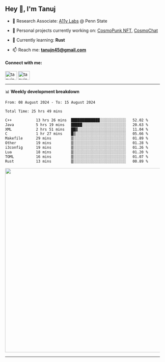 <h2>Hey 👋, I'm Tanuj</h2>

- 🔬 Research Associate: [A11y Labs](https://a11y.ist.psu.edu/) @ Penn State 

- 🔭 Personal projects currently working on: [CosmoPunk NFT](https://github.com/tanujn45/CosmoNFT), [CosmoChat](https://github.com/tanujn45/CosmoChat)

- 🌱 Currently learning: **Rust**

- 📫 Reach me: **tanujn45@gmail.com**

<h4 align="left">Connect with me:</h4>
<p align="left">
<a href="https://twitter.com/tanujn45" target="blank"><img align="center" src="https://raw.githubusercontent.com/rahuldkjain/github-profile-readme-generator/master/src/images/icons/Social/twitter.svg" alt="tanujn45" height="28" width="38" /></a>
<a href="https://linkedin.com/in/tanujn45" target="blank"><img align="center" src="https://raw.githubusercontent.com/rahuldkjain/github-profile-readme-generator/master/src/images/icons/Social/linked-in-alt.svg" alt="tanujn45" height="28" width="38" /></a>
</p>

-------

📊 **Weekly development breakdown**
<!--START_SECTION:waka-->

```txt
From: 08 August 2024 - To: 15 August 2024

Total Time: 25 hrs 49 mins

C++           13 hrs 26 mins  █████████████░░░░░░░░░░░░   52.02 %
Java          5 hrs 19 mins   █████░░░░░░░░░░░░░░░░░░░░   20.63 %
XML           2 hrs 51 mins   ██▓░░░░░░░░░░░░░░░░░░░░░░   11.04 %
C             1 hr 27 mins    █▒░░░░░░░░░░░░░░░░░░░░░░░   05.66 %
Makefile      29 mins         ▒░░░░░░░░░░░░░░░░░░░░░░░░   01.89 %
Other         19 mins         ▒░░░░░░░░░░░░░░░░░░░░░░░░   01.28 %
i3config      19 mins         ▒░░░░░░░░░░░░░░░░░░░░░░░░   01.26 %
Lua           18 mins         ▒░░░░░░░░░░░░░░░░░░░░░░░░   01.20 %
TOML          16 mins         ▒░░░░░░░░░░░░░░░░░░░░░░░░   01.07 %
Rust          13 mins         ▒░░░░░░░░░░░░░░░░░░░░░░░░   00.89 %
```

<!--END_SECTION:waka-->

<img src="https://wakatime.com/share/@018e9abd-1aa4-4aa6-9db7-5ca3b999e810/4650b67a-98aa-46b4-b598-3d8a2451f0df.svg" width="600"/>

-------
